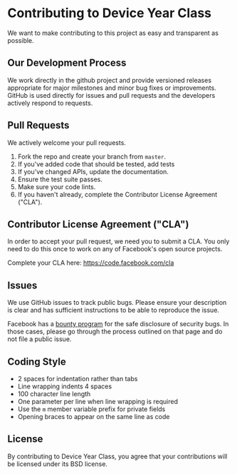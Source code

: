 # Contributing to Device Year Class
We want to make contributing to this project as easy and transparent as
possible.

## Our Development Process
We work directly in the github project and provide versioned releases
appropriate for major milestones and minor bug fixes or improvements.  GitHub
is used directly for issues and pull requests and the developers actively
respond to requests.

## Pull Requests
We actively welcome your pull requests.
1. Fork the repo and create your branch from `master`.
2. If you've added code that should be tested, add tests
3. If you've changed APIs, update the documentation.
4. Ensure the test suite passes.
5. Make sure your code lints.
6. If you haven't already, complete the Contributor License Agreement ("CLA").

## Contributor License Agreement ("CLA")
In order to accept your pull request, we need you to submit a CLA. You only need
to do this once to work on any of Facebook's open source projects.

Complete your CLA here: <https://code.facebook.com/cla>

## Issues

We use GitHub issues to track public bugs. Please ensure your description is
clear and has sufficient instructions to be able to reproduce the issue.

Facebook has a [bounty program](https://www.facebook.com/whitehat/) for the safe
disclosure of security bugs. In those cases, please go through the process
outlined on that page and do not file a public issue.

## Coding Style

* 2 spaces for indentation rather than tabs
* Line wrapping indents 4 spaces
* 100 character line length
* One parameter per line when line wrapping is required
* Use the `m` member variable prefix for private fields
* Opening braces to appear on the same line as code

## License

By contributing to Device Year Class, you agree that your contributions will be licensed
under its BSD license.
